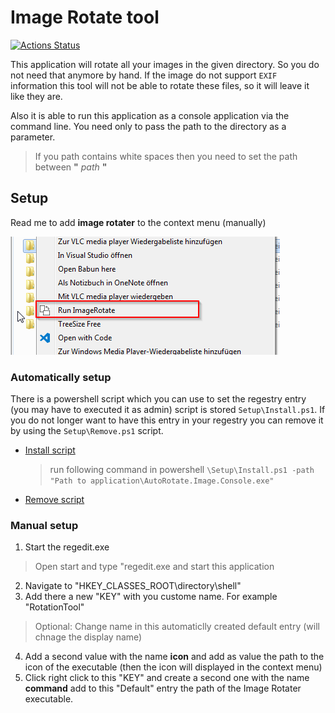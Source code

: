 # Image Rotate tool

[![Actions Status](https://github.com/ChangeTheCode/EXIF-ImageAutorotater/workflows/Build-EXIF-ImageAutorotater/badge.svg)](https://github.com/ChangeTheCode/EXIF-ImageAutorotater/actions)

This application will rotate all your images in the given directory. So you do not need that anymore by hand.
If the image do not support `EXIF` information this tool will not be able to rotate these files, so it will leave it like they are.

Also it is able to run this application as a console application via the command line. You need only to pass the path to the directory as a parameter.
> If you path contains white spaces then you need to set the path between **"** *path* **"**

## Setup
Read me to add **image rotater** to the context menu (manually)

![image info](./Documentation/ContextMenuEntry.png)

### Automatically setup

There is a powershell script which you can use to set the regestry entry (you may have to executed it as admin) script is stored `Setup\Install.ps1`. If you do not longer want to have this entry in your regestry you can remove it by using the `Setup\Remove.ps1` script.

- [Install script](.\Setup\Install.ps1)
  > run following command in powershell `\Setup\Install.ps1 -path "Path to application\AutoRotate.Image.Console.exe"`
- [Remove script](.\Setup\Remove.ps1)

### Manual setup

1. Start the regedit.exe
> Open start and type "regedit.exe and start this application 
2. Navigate to "HKEY_CLASSES_ROOT\directory\shell"
3. Add there a new "KEY" with you custome name. For example "RotationTool" 
> Optional: Change name in this automaticlly created default entry (will chnage the display name)
4. Add a second value with the name **icon** and add as value the path to the icon of the executable (then the icon will displayed in the context menu)
5. Click right click to this "KEY" and create a second one with the name **command** add to this "Default" entry the path of the Image Rotater executable.  
